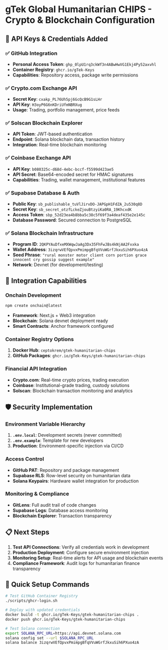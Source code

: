 # gTek Global Humanitarian CHIPS - Crypto & Blockchain Configuration

## 🔐 API Keys & Credentials Added

### ✅ GitHub Integration
- **Personal Access Token**: `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`
- **Container Registry**: `ghcr.io/gTek-Keys`
- **Capabilities**: Repository access, package write permissions

### ✅ Crypto.com Exchange API
- **Secret Key**: `cxakp_PL76Uh5pj6GcQcB9G1sLHr`
- **API Key**: `H3oyP6G6nKDriUfmNBRXug`
- **Usage**: Trading, portfolio management, price feeds

### ✅ Solscan Blockchain Explorer
- **API Token**: JWT-based authentication
- **Endpoint**: Solana blockchain data, transaction history
- **Integration**: Real-time blockchain monitoring

### ✅ Coinbase Exchange API
- **API Key**: `b080325c-d68d-4ebc-bccf-f5599d423ae5`
- **API Secret**: Base64-encoded secret for HMAC signatures
- **Capabilities**: Trading, wallet management, institutional features

### ✅ Supabase Database & Auth
- **Public Key**: `sb_publishable_tuVlJirvDO-JAPGpH1FdZA_2u530q8D`
- **Secret Key**: `sb_secret_otzfLckeZjouBtzyiKa0RA_19KhcxdK`
- **Access Token**: `sbp_52d23ea4b8bba5c38c5f69f3a4deaf435e2e145c`
- **Database Password**: Secured connection to PostgreSQL

### ✅ Solana Blockchain Infrastructure
- **Program ID**: `2QKPYAuDfxeMXWqwJaAg3Dx35FhFwJBs4kNjAA2Fxxka`
- **Wallet Address**: `3izqrwVEfQpvxPmimpgBfqVVuWGrfJkxuSih6PXuo4zA`
- **Seed Phrase**: `"rural monster motor client corn portion grace innocent cry gossip suggest example"`
- **Network**: Devnet (for development/testing)

## 🚀 Integration Capabilities

### Onchain Development
```bash
npm create onchain@latest
```
- **Framework**: Next.js + Web3 integration
- **Blockchain**: Solana devnet deployment ready
- **Smart Contracts**: Anchor framework configured

### Container Registry Options
1. **Docker Hub**: `ceptokrem/gtek-humanitarian-chips`
2. **GitHub Packages**: `ghcr.io/gTek-Keys/gtek-humanitarian-chips`

### Financial API Integration
- **Crypto.com**: Real-time crypto prices, trading execution
- **Coinbase**: Institutional-grade trading, custody solutions
- **Solscan**: Blockchain transaction monitoring and analytics

## 🛡️ Security Implementation

### Environment Variable Hierarchy
1. **`.env.local`**: Development secrets (never committed)
2. **`.env.example`**: Template for new developers
3. **Production**: Environment-specific injection via CI/CD

### Access Control
- **GitHub PAT**: Repository and package management
- **Supabase RLS**: Row-level security on humanitarian data
- **Solana Keypairs**: Hardware wallet integration for production

### Monitoring & Compliance
- **GitLens**: Full audit trail of code changes
- **Supabase Logs**: Database access monitoring
- **Blockchain Explorer**: Transaction transparency

## 📋 Next Steps

1. **Test API Connections**: Verify all credentials work in development
2. **Production Deployment**: Configure secure environment injection
3. **Monitoring Setup**: Real-time alerts for API usage and blockchain events
4. **Compliance Framework**: Audit logs for humanitarian finance transparency

## 🔧 Quick Setup Commands

```bash
# Test GitHub Container Registry
./scripts/ghcr-login.sh

# Deploy with updated credentials
docker build -t ghcr.io/gTek-Keys/gtek-humanitarian-chips .
docker push ghcr.io/gTek-Keys/gtek-humanitarian-chips

# Test Solana connection
export SOLANA_RPC_URL=https://api.devnet.solana.com
solana config set --url $SOLANA_RPC_URL
solana balance 3izqrwVEfQpvxPmimpgBfqVVuWGrfJkxuSih6PXuo4zA
```